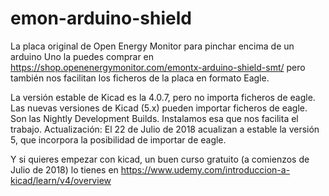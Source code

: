 # emon-arduino-shield
La placa original de Open Energy Monitor para pinchar encima de un arduino Uno la puedes comprar en
https://shop.openenergymonitor.com/emontx-arduino-shield-smt/
pero también nos facilitan los ficheros de la placa en formato Eagle.

La versión estable de Kicad es la 4.0.7, pero no importa ficheros de eagle. Las nuevas versiones de Kicad (5.x) pueden importar ficheros de eagle. Son las Nightly Development Builds. Instalamos esa que nos facilita el trabajo.
Actualización: El 22 de Julio de 2018 acualizan a estable la versión 5, que incorpora la posibilidad de importar de eagle.

Y si quieres empezar con kicad, un buen curso gratuito (a comienzos de Julio de 2018) lo tienes en
https://www.udemy.com/introduccion-a-kicad/learn/v4/overview
